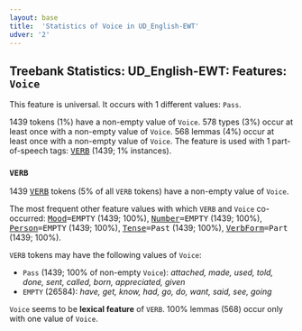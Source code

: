 ```yaml
---
layout: base
title:  'Statistics of Voice in UD_English-EWT'
udver: '2'
---
```


## Treebank Statistics: UD_English-EWT: Features: `Voice`

This feature is universal.
It occurs with 1 different values: `Pass`.

1439 tokens (1%) have a non-empty value of `Voice`.
578 types (3%) occur at least once with a non-empty value of `Voice`.
568 lemmas (4%) occur at least once with a non-empty value of `Voice`.
The feature is used with 1 part-of-speech tags: <tt><a href="en_ewt-pos-VERB.html">VERB</a></tt> (1439; 1% instances).

### `VERB`

1439 <tt><a href="en_ewt-pos-VERB.html">VERB</a></tt> tokens (5% of all `VERB` tokens) have a non-empty value of `Voice`.

The most frequent other feature values with which `VERB` and `Voice` co-occurred: <tt><a href="en_ewt-feat-Mood.html">Mood</a></tt><tt>=EMPTY</tt> (1439; 100%), <tt><a href="en_ewt-feat-Number.html">Number</a></tt><tt>=EMPTY</tt> (1439; 100%), <tt><a href="en_ewt-feat-Person.html">Person</a></tt><tt>=EMPTY</tt> (1439; 100%), <tt><a href="en_ewt-feat-Tense.html">Tense</a></tt><tt>=Past</tt> (1439; 100%), <tt><a href="en_ewt-feat-VerbForm.html">VerbForm</a></tt><tt>=Part</tt> (1439; 100%).

`VERB` tokens may have the following values of `Voice`:

* `Pass` (1439; 100% of non-empty `Voice`): <em>attached, made, used, told, done, sent, called, born, appreciated, given</em>
* `EMPTY` (26584): <em>have, get, know, had, go, do, want, said, see, going</em>

`Voice` seems to be **lexical feature** of `VERB`. 100% lemmas (568) occur only with one value of `Voice`.

